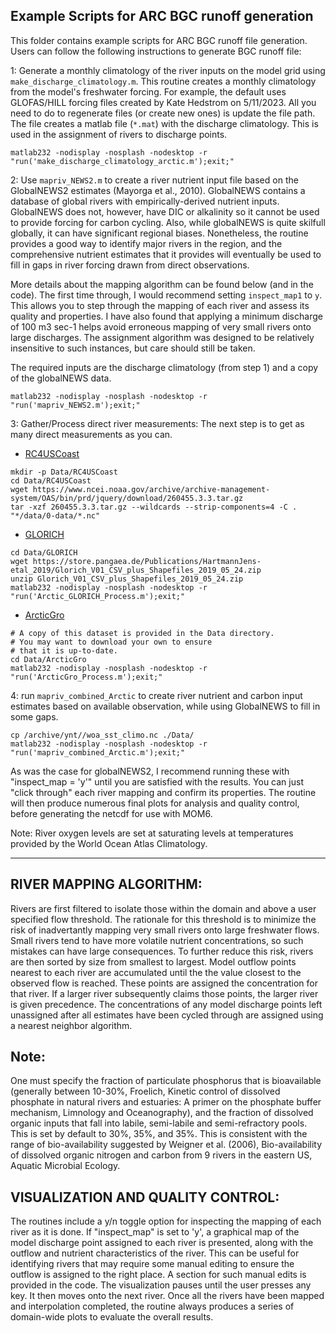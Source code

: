 ## Example Scripts for ARC BGC runoff generation 

This folder contains example scripts for ARC BGC runoff file generation. Users can follow the following instructions to generate BGC runoff file:

1: Generate a monthly climatology of the river inputs on the model grid
using `make_discharge_climatology.m`.  This routine creates a monthly climatology
from the model's freshwater forcing.  For example, the default uses GLOFAS/HILL
forcing files created by Kate Hedstrom on 5/11/2023.  All you need to do to
regenerate files (or create new ones) is update the file path.  The file creates
a matlab file (`*.mat`) with the discharge climatology.  This is used in the
assignment of rivers to discharge points.
```
matlab232 -nodisplay -nosplash -nodesktop -r "run('make_discharge_climatology_arctic.m');exit;"
```

2: Use `mapriv_NEWS2.m` to create a river nutrient input file based on the
GlobalNEWS2 estimates (Mayorga et al., 2010).  GlobalNEWS contains a 
database of global rivers with empirically-derived nutrient inputs.  GlobalNEWS
does not, however, have DIC or alkalinity so it cannot be used to provide forcing for
carbon cycling.  Also, while globalNEWS is quite skilfull globally, it can 
have significant regional biases.  Nonetheless, the routine provides a good
way to identify major rivers in the region, and the comprehensive nutrient
estimates that it provides will eventually be used to fill in gaps in river
forcing drawn from direct observations.

More details about the mapping algorithm can be found below (and in the code). 
The first time through, I would recommend setting `inspect_map1` to `y`.
This allows you to step through the mapping of each river and assess its 
quality and properties.  I have also found that applying a minimum discharge
of 100 m3 sec-1 helps avoid erroneous mapping of very small rivers onto
large discharges.  The assignment algorithm was designed to be relatively
insensitive to such instances, but care should still be taken. 

The required inputs are the discharge climatology (from step 1) and a copy
of the globalNEWS data.
```
matlab232 -nodisplay -nosplash -nodesktop -r "run('mapriv_NEWS2.m');exit;"
```

3: Gather/Process direct river measurements: The next step is to get as many
direct measurements as you can.

 - [RC4USCoast](https://www.ncei.noaa.gov/access/metadata/landing-page/bin/iso?id=gov.noaa.nodc:0260455)
```
mkdir -p Data/RC4USCoast 
cd Data/RC4USCoast 
wget https://www.ncei.noaa.gov/archive/archive-management-system/OAS/bin/prd/jquery/download/260455.3.3.tar.gz
tar -xzf 260455.3.3.tar.gz --wildcards --strip-components=4 -C . "*/data/0-data/*.nc"
```

 - [GLORICH](https://www.geo.uni-hamburg.de/en/geologie/forschung/aquatische-geochemie/glorich.html)
```
cd Data/GLORICH
wget https://store.pangaea.de/Publications/HartmannJens-etal_2019/Glorich_V01_CSV_plus_Shapefiles_2019_05_24.zip 
unzip Glorich_V01_CSV_plus_Shapefiles_2019_05_24.zip
matlab232 -nodisplay -nosplash -nodesktop -r "run('Arctic_GLORICH_Process.m');exit;"
```

 - [ArcticGro](https://arcticgreatrivers.org/data/)
```
# A copy of this dataset is provided in the Data directory.
# You may want to download your own to ensure
# that it is up-to-date.
cd Data/ArcticGro
matlab232 -nodisplay -nosplash -nodesktop -r "run('ArcticGro_Process.m');exit;"
```
4: run `mapriv_combined_Arctic` to create river nutrient and carbon input
estimates based on available observation, while using GlobalNEWS to fill in
some gaps. 
```
cp /archive/ynt//woa_sst_climo.nc ./Data/
matlab232 -nodisplay -nosplash -nodesktop -r "run('mapriv_combined_Arctic.m');exit;"
```
As was the case for globalNEWS2, I recommend running these with "inspect_map = 'y'" until
you are satisfied with the results.  You can just "click through" each river mapping and 
confirm its properties.  The routine will then produce numerous final plots for analysis
and quality control, before generating the netcdf for use with MOM6.

Note: River oxygen levels are set at saturating levels at temperatures provided by the 
World Ocean Atlas Climatology.
___________________________________________________________________________________________

## RIVER MAPPING ALGORITHM: 
Rivers are first filtered to isolate those within the domain and
above a user specified flow threshold.  The rationale for this threshold is to minimize the 
risk of inadvertantly mapping very small rivers onto large freshwater flows.  Small rivers
tend to have more volatile nutrient concentrations, so such mistakes can have large consequences.
To further reduce this risk, rivers are then sorted by size from smallest to largest.  Model
outflow points nearest to each river are accumulated until the the value closest to the observed
flow is reached.  These points are assigned the concentration for that river.  If a larger river
subsequently claims those points, the larger river is given precedence.  The concentrations of
any model discharge points left unassigned after all estimates have been cycled through
are assigned using a nearest neighbor algorithm.

## Note: 
One must specify the fraction of particulate phosphorus that is bioavailable (generally between
10-30%, Froelich, Kinetic control of dissolved phosphate in natural rivers and estuaries: A primer
on the phosphate buffer mechanism, Limnology and Oceanography), and the fraction of dissolved organic
inputs that fall into labile, semi-labile and semi-refractory pools.  This is set by default to 30%, 35%,
and 35%.  This is consistent with the range of bio-availability suggested by Weigner et al. (2006),
Bio-availability of dissolved organic nitrogen and carbon from 9 rivers in the eastern US, Aquatic
Microbial Ecology.

## VISUALIZATION AND QUALITY CONTROL: 
The routines include a y/n toggle option for inspecting the
mapping of each river as it is done.  If "inspect_map" is set to 'y', a graphical map of the
model discharge point assigned to each river is presented, along with the outflow and nutrient
characteristics of the river.  This can be useful for identifying rivers that may require some
manual editing to ensure the outflow is assigned to the right place.  A section for such manual
edits is provided in the code.  The visualization pauses until the user presses any key.  It 
then moves onto the next river.  Once all the rivers have been mapped and interpolation completed,
the routine always produces a series of domain-wide plots to evaluate the overall results.
